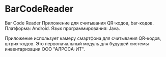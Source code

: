 # BarCodeReader
Bar Code Reader
Приложение для считывания QR-кодов, bar-кодов.
Платформа: Android.
Язык программирования: Java.

Приложение использует камеру смартфона для считывания QR-кодов, штрих-кодов. 
Это первоначальный модуль для будущей системы инвентаризации ООО "АЛРОСА-ИТ".
